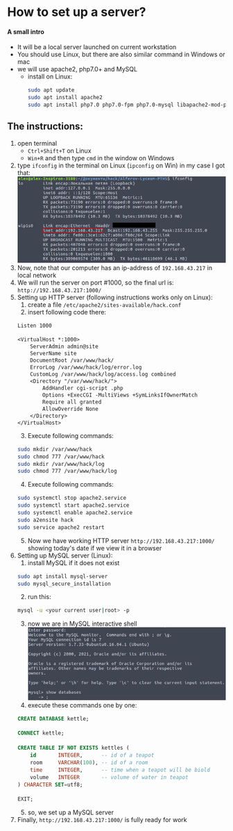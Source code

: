 # How to set up a server?
#### A small intro
 * It will be a local server launched on current workstation
 * You should use Linux, but there are also similar command in Windows or mac
 * we will use apache2, php7.0+ and MySQL
   * install on Linux: 
       ```bash
       sudo apt update
       sudo apt install apache2
       sudo apt install php7.0 php7.0-fpm php7.0-mysql libapache2-mod-php
       ```
## The instructions:
 1) open terminal
    * `Ctrl+Shift+T` on Linux
    * `Win+R` and then type `cmd` in the window on Windows
 2) type `ifconfig` in the terminal on Linux (`ipconfig` on Win)
    in my case I got that: 
    ![](ifconfig.png)
 3) Now, note that our computer has an ip-address of `192.168.43.217` in local network
 4) We will run the server on port #1000, so the final url is: `http://192.168.43.217:1000/`
 5) Setting up HTTP server (following instructions works only on Linux):
    1. create a file `/etc/apache2/sites-available/hack.conf`
    2. insert following code there:
    ```apacheconf
    Listen 1000

    <VirtualHost *:1000>
        ServerAdmin admin@site
        ServerName site
        DocumentRoot /var/www/hack/
        ErrorLog /var/www/hack/log/error.log
        CustomLog /var/www/hack/log/access.log combined
        <Directory "/var/www/hack/">
            AddHandler cgi-script .php
            Options +ExecCGI -MultiViews +SymLinksIfOwnerMatch
            Require all granted
            AllowOverride None
        </Directory>
    </VirtualHost>
    ```
    3. Execute following commands:
    ```bash
    sudo mkdir /var/www/hack
    sudo chmod 777 /var/www/hack
    sudo mkdir /var/www/hack/log 
    sudo chmod 777 /var/www/hack/log
    ```
    4. Execute following commands:
    ```bash
    sudo systemctl stop apache2.service
    sudo systemctl start apache2.service
    sudo systemctl enable apache2.service
    sudo a2ensite hack
    sudo service apache2 restart 
    ```
    5. Now we have working HTTP server `http://192.168.43.217:1000/` showing today's date if we view it in a browser
 6) Setting up MySQL server (Linux):
    1. install MySQL if it does not exist
    ```bash
    sudo apt install mysql-server
    sudo mysql_secure_installation
    ```
    2. run this:
    ```bash
    mysql -u <your current user|root> -p
    ```
    3. now we are in MySQL interactive shell
    ![](sql.png)
    4. execute these commands one by one:
    ```sql
    CREATE DATABASE kettle;
    
    CONNECT kettle;

    CREATE TABLE IF NOT EXISTS kettles (
        id       INTEGER,      -- id of a teapot
        room     VARCHAR(100), -- id of a room
        time     INTEGER,      -- time when a teapot will be biold
        volume   INTEGER       -- volume of water in teapot
    ) CHARACTER SET=utf8;
    
    EXIT;
    ```
    5. so, we set up a MySQL server
  7) Finally, `http://192.168.43.217:1000/` is fully ready for work